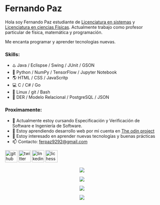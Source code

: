 # Fernando Paz

Hola soy Fernando Paz estudiante de [Licenciatura en sistemas](https://www.ungs.edu.ar/carrera/licenciatura-en-sistemas) y [Licenciatura en ciencias Físicas](https://df.uba.ar/es/futuros-estudiantes/guia-para-el-estudiante#plan-de-estudios). Actualmente trabajo como profesor particular de física, matemática y programación. 

Me encanta programar y aprender tecnologias nuevas.

### Skills: 
- :hotsprings: Java / Eclispse / Swing / JUnit / GSON
- :snake: Python / NumPy  / TensorFlow / Jupyter Notebook
- :earth_americas: HTML / CSS / JavaScritp
- :computer: C / C# / Go
- :penguin: Linux / git / Bash
- :floppy_disk: DER / Modelo Relacional / PostgreSQL / JSON

### Proximamente:
- 🔭 Actualmente estoy cursando Especificación y Verificación de Software e Ingeniería de Software. 
- 🌱 Estoy aprendiendo desarrollo web por mi cuenta en [The odin project](https://www.theodinproject.com/)
- 👯 Estoy interesado en aprender nuevas tecnologías y buenas prácticas 
- 📫 Contacto: ferpaz9292@gmail.com 


[<img src='https://cdn.jsdelivr.net/npm/simple-icons@3.0.1/icons/github.svg' alt='github' height='40'>](https://github.com/fernandopaz1) [<img src='https://cdn.jsdelivr.net/npm/simple-icons@3.0.1/icons/twitter.svg' alt='twitter' height='40'>](https://twitter.com/fernandopaz111) [<img src='https://cdn.jsdelivr.net/npm/simple-icons@3.0.1/icons/linkedin.svg' alt='linkedin' height='40'>](https://www.linkedin.com/in//ferpaz/) [<img src='https://upload.wikimedia.org/wikipedia/commons/e/e4/Lichess_new_logo.png' alt='lichess' height='40'>](https://lichess.org/@/fernandopaz1)  

<p align="center">
  <img align="center" src="https://github-readme-stats.vercel.app/api?username=fernandopaz1&show_icons=true&count_private=true" />
</p>

<p align="center">
  <img align="center" src="https://github-readme-stats.vercel.app/api/top-langs/?username=fernandopaz1&layout=compact" />
</p>

<p align="center">
  <img align="center" src="https://metrics.lecoq.io/fernandopaz1" />
</p>

<p align="center">
  <img align="center" src="https://github-readme-streak-stats.herokuapp.com/?user=fernandopaz1" />
</p>
